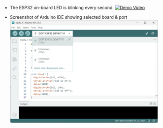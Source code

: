 - The ESP32 on-board LED is blinking every second.
[![Demo Video](https://img.youtube.com/vi/gt1wMTNa43Y/0.jpg)](https://youtube.com/shorts/gt1wMTNa43Y)

- Screenshot of Arduino IDE showing selected board & port
![Board & Port Image](https://github.com/Dayoung1231/IoT25-HW01/blob/main/board_port.png)

